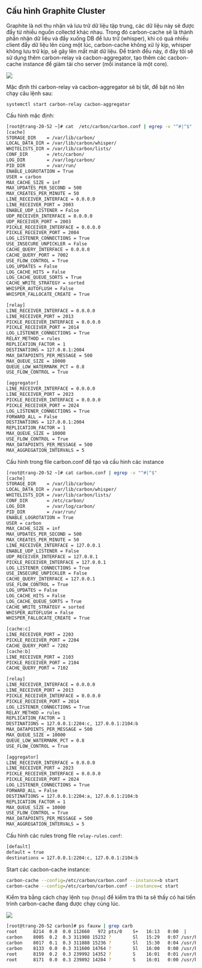 ## Cấu hình Graphite Cluster

Graphite là nơi thu nhận và lưu trữ dữ liệu tập trung, các dữ liệu này sẽ được đẩy từ nhiều nguồn collectd khác nhau. Trong đó carbon-cache sẽ là thành phần nhận dữ liệu và đẩy xuống DB để lưu trữ (whisper), khi có quá nhiều client đẩy dữ liệu lên cùng một lúc, carbon-cache không xử lý kịp, whisper không lưu trữ kịp, sẽ gây lên mất mát dữ liệu. Để tránh đều này, ở đây tôi sẽ sử dụng thêm carbon-relay và cacbon-aggregator, tạo thêm các cacbon-cache instance để giảm tải cho server (mỗi instance là một core).

<img src="../img/4.png">

Mặc định thì carbon-relay và cacbon-aggregator sẽ bị tắt, để bật nó lên chạy câu lệnh sau:

	systemctl start carbon-relay cacbon-aggregator

Cấu hình mặc định:

```sh
[root@trang-20-52 ~]# cat  /etc/carbon/carbon.conf | egrep -v "^#|^$"
[cache]
STORAGE_DIR    = /var/lib/carbon/
LOCAL_DATA_DIR = /var/lib/carbon/whisper/
WHITELISTS_DIR = /var/lib/carbon/lists/
CONF_DIR       = /etc/carbon/
LOG_DIR        = /var/log/carbon/
PID_DIR        = /var/run/
ENABLE_LOGROTATION = True
USER = carbon
MAX_CACHE_SIZE = inf
MAX_UPDATES_PER_SECOND = 500
MAX_CREATES_PER_MINUTE = 50
LINE_RECEIVER_INTERFACE = 0.0.0.0
LINE_RECEIVER_PORT = 2003
ENABLE_UDP_LISTENER = False
UDP_RECEIVER_INTERFACE = 0.0.0.0
UDP_RECEIVER_PORT = 2003
PICKLE_RECEIVER_INTERFACE = 0.0.0.0
PICKLE_RECEIVER_PORT = 2004
LOG_LISTENER_CONNECTIONS = True
USE_INSECURE_UNPICKLER = False
CACHE_QUERY_INTERFACE = 0.0.0.0
CACHE_QUERY_PORT = 7002
USE_FLOW_CONTROL = True
LOG_UPDATES = False
LOG_CACHE_HITS = False
LOG_CACHE_QUEUE_SORTS = True
CACHE_WRITE_STRATEGY = sorted
WHISPER_AUTOFLUSH = False
WHISPER_FALLOCATE_CREATE = True

[relay]
LINE_RECEIVER_INTERFACE = 0.0.0.0
LINE_RECEIVER_PORT = 2013
PICKLE_RECEIVER_INTERFACE = 0.0.0.0
PICKLE_RECEIVER_PORT = 2014
LOG_LISTENER_CONNECTIONS = True
RELAY_METHOD = rules
REPLICATION_FACTOR = 1
DESTINATIONS = 127.0.0.1:2004
MAX_DATAPOINTS_PER_MESSAGE = 500
MAX_QUEUE_SIZE = 10000
QUEUE_LOW_WATERMARK_PCT = 0.8
USE_FLOW_CONTROL = True

[aggregator]
LINE_RECEIVER_INTERFACE = 0.0.0.0
LINE_RECEIVER_PORT = 2023
PICKLE_RECEIVER_INTERFACE = 0.0.0.0
PICKLE_RECEIVER_PORT = 2024
LOG_LISTENER_CONNECTIONS = True
FORWARD_ALL = False
DESTINATIONS = 127.0.0.1:2004
REPLICATION_FACTOR = 1
MAX_QUEUE_SIZE = 10000
USE_FLOW_CONTROL = True
MAX_DATAPOINTS_PER_MESSAGE = 500
MAX_AGGREGATION_INTERVALS = 5
```


Cấu hình trong file carbon.conf để tạo và cấu hình các instance

```sh
[root@trang-20-52 ~]# cat carbon.conf | egrep -v "^#|^$"
[cache]
STORAGE_DIR    = /var/lib/carbon/
LOCAL_DATA_DIR = /var/lib/carbon/whisper/
WHITELISTS_DIR = /var/lib/carbon/lists/
CONF_DIR       = /etc/carbon/
LOG_DIR        = /var/log/carbon/
PID_DIR        = /var/run/
ENABLE_LOGROTATION = True
USER = carbon
MAX_CACHE_SIZE = inf
MAX_UPDATES_PER_SECOND = 500
MAX_CREATES_PER_MINUTE = 50
LINE_RECEIVER_INTERFACE = 127.0.0.1
ENABLE_UDP_LISTENER = False
UDP_RECEIVER_INTERFACE = 127.0.0.1
PICKLE_RECEIVER_INTERFACE = 127.0.0.1
LOG_LISTENER_CONNECTIONS = True
USE_INSECURE_UNPICKLER = False
CACHE_QUERY_INTERFACE = 127.0.0.1
USE_FLOW_CONTROL = True
LOG_UPDATES = False
LOG_CACHE_HITS = False
LOG_CACHE_QUEUE_SORTS = True
CACHE_WRITE_STRATEGY = sorted
WHISPER_AUTOFLUSH = False
WHISPER_FALLOCATE_CREATE = True

[cache:c]
LINE_RECEIVER_PORT = 2203
PICKLE_RECEIVER_PORT = 2204
CACHE_QUERY_PORT = 7202
[cache:b]
LINE_RECEIVER_PORT = 2103
PICKLE_RECEIVER_PORT = 2104
CACHE_QUERY_PORT = 7102

[relay]
LINE_RECEIVER_INTERFACE = 0.0.0.0
LINE_RECEIVER_PORT = 2013
PICKLE_RECEIVER_INTERFACE = 0.0.0.0
PICKLE_RECEIVER_PORT = 2014
LOG_LISTENER_CONNECTIONS = True
RELAY_METHOD = rules
REPLICATION_FACTOR = 1
DESTINATIONS = 127.0.0.1:2204:c, 127.0.0.1:2104:b
MAX_DATAPOINTS_PER_MESSAGE = 500
MAX_QUEUE_SIZE = 10000
QUEUE_LOW_WATERMARK_PCT = 0.8
USE_FLOW_CONTROL = True

[aggregator]
LINE_RECEIVER_INTERFACE = 0.0.0.0
LINE_RECEIVER_PORT = 2023
PICKLE_RECEIVER_INTERFACE = 0.0.0.0
PICKLE_RECEIVER_PORT = 2024
LOG_LISTENER_CONNECTIONS = True
FORWARD_ALL = False
DESTINATIONS = 127.0.0.1:2204:a, 127.0.0.1:2104:b
REPLICATION_FACTOR = 1
MAX_QUEUE_SIZE = 10000
USE_FLOW_CONTROL = True
MAX_DATAPOINTS_PER_MESSAGE = 500
MAX_AGGREGATION_INTERVALS = 5
```

Cấu hình các rules trong file `relay-rules.conf`:

```sh
[default]
default = true
destinations = 127.0.0.1:2204:c, 127.0.0.1:2104:b
```

Start các cacbon-cache instance:

```sh
carbon-cache --config=/etc/carbon/carbon.conf --instance=b start
carbon-cache --config=/etc/carbon/carbon.conf --instance=c start
``` 

Kiểm tra bằng cách chạy lệnh `top` (`htop`) để kiểm tra thì ta sẽ thấy có hai tiến trình carbon-cache đang được chạy cùng lúc.

<img src="../img/2.png">

```sh
[root@trang-20-52 carbon]# ps fauxw | grep carb
root      8214  0.0  0.0 112660   972 pts/0    S+   16:13   0:00  |       \_ grep --color=auto carb
carbon    8005  0.2  0.3 311908 15232 ?        Sl   15:29   0:07 /usr/bin/python2 -s /usr/bin/carbon-cache --config=/etc/carbon/carbon.conf --instance=b start
carbon    8017  0.1  0.3 311888 15236 ?        Sl   15:30   0:04 /usr/bin/python2 -s /usr/bin/carbon-cache --config=/etc/carbon/carbon.conf --instance=c start
carbon    8133  0.0  0.3 311600 14764 ?        Sl   16:00   0:00 /usr/bin/python2 -s /usr/bin/carbon-cache --config=/etc/carbon/carbon.conf --pidfile=/var/run/carbon-cache.pid --logdir=/var/log/carbon/ start
root      8159  0.2  0.3 239992 14352 ?        S    16:01   0:01 /usr/bin/python2 -s /usr/bin/carbon-relay --config=/etc/carbon/carbon.conf --pidfile=/var/run/carbon-relay.pid --logdir=/var/log/carbon/ start
root      8171  0.0  0.3 239892 14284 ?        S    16:01   0:00 /usr/bin/python2 -s /usr/bin/carbon-aggregator --config=/etc/carbon/carbon.conf --pidfile=/var/run/carbon-aggregator.pid --logdir=/var/log/carbon/ start
```

